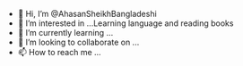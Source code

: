 - 👋 Hi, I’m @AhasanSheikhBangladeshi
- 👀 I’m interested in ...Learning language and reading books 
- 🌱 I’m currently learning ...
- 💞️ I’m looking to collaborate on ...
- 📫 How to reach me ...

<!---
AhasanSheikhBangladeshi/AhasanSheikhBangladeshi is a ✨ special ✨ repository because its `README.md` (this file) appears on your GitHub profile.
You can click the Preview link to take a look at your changes.
--->

